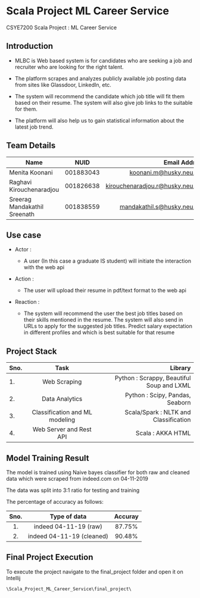 # Scala Project ML Career Service
CSYE7200 Scala Project : ML Career Service

## Introduction
-   MLBC is Web based system is for candidates who are seeking a job and recruiter who are looking for the right talent.
    
-   The platform scrapes and analyzes publicly available job posting data from sites like Glassdoor, LinkedIn, etc.
    
-   The system will recommend the candidate which job title will fit them based on their resume. The system will also give job links to the suitable for them.
    
-   The platform will also help us to gain statistical information about the latest job trend.

## Team Details

| Name| NUID| Email Address|
| ------------- |:-------------:| -----:|
| Menita Koonani    | 001883043 |[koonani.m@husky.neu.edu](mailto:koonani.m@husky.neu.edu) |
| Raghavi Kirouchenaradjou     | 001826638|   [kirouchenaradjou.r@husky.neu.edu](mailto:kirouchenaradjou.r@husky.neu.edu) |
| Sreerag Mandakathil Sreenath | 001838559      |    [mandakathil.s@husky.neu.edu](mailto:mandakathil.s@husky.neu.edu) |

## Use case

-   Actor :
    

	-  A user (In this case a graduate IS student) will initiate the interaction with the web api
    

-   Action :
    

	 - The user will upload their resume in pdf/text format to the web api
    

-   Reaction :
    

	- The system will recommend the user the best job titles based on their skills mentioned in the resume. The system will also send in URLs to apply for the suggested job titles. Predict salary expectation in different profiles and which is best suitable for that resume

## Project Stack

| Sno.| Task                          | Library|
| --- |:-----------------------------:| ----------------------------------------:|
| 1.  | Web Scraping                  |Python : Scrappy, Beautiful Soup and LXML |
| 2.  | Data Analytics                |Python : Scipy, Pandas, Seaborn           |
| 3.  | Classification and ML modeling|Scala/Spark : NLTK and Classification     |
| 4.  | Web Server and Rest API       |Scala : AKKA HTML                         |


## Model Training Result
The model is trained using Naive bayes classifier for both raw and cleaned data which were scraped from indeed.com on 04-11-2019

The data was split into 3:1 ratio for testing and training 

The percentage of accuracy as follows:

| Sno. | Type of data              | Accuray |
|:----:|:-------------------------:|:-------:|
| 1.   | indeed 04-11-19 (raw)     |  87.75% |
| 2.   | indeed 04-11-19 (cleaned) |  90.48% |

## Final Project Execution

To execute the project navigate to the final_project folder and open it on Intellij

```
\Scala_Project_ML_Career_Service\final_project\
```



